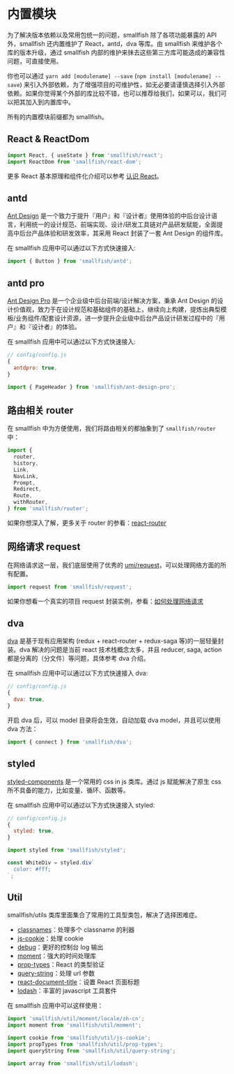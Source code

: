 # 内置模块

为了解决版本依赖以及常用包统一的问题，smallfish 除了各项功能暴露的 API 外，smallfish 还内置维护了 React，antd，dva 等库。由 smallfish 来维护各个库的版本升级，通过 smallfish 内部的维护来抹去这些第三方库可能造成的兼容性问题，可直接使用。

你也可以通过 `yarn add [modulename] --save` (`npm install [modulename] --save`) 来引入外部依赖，为了增强项目的可维护性，如无必要请谨慎选择引入外部依赖。如果你觉得某个外部的库比较不错，也可以推荐给我们，如果可以，我们可以把其加入到内置库中。

所有的内置模块前缀都为 smallfish。

## React & ReactDom

```js
import React, { useState } from 'smallfish/react';
import ReactDom from 'smallfish/react-dom';
```

更多 React 基本原理和组件化介绍可以参考 [认识 React](https://react.docschina.org/tutorial/tutorial.html)。

## antd

[Ant Design](https://ant.design) 是一个致力于提升『用户』和『设计者』使用体验的中后台设计语言，利用统一的设计规范、前端实现、设计/研发工具链对产品研发赋能，全面提高中后台产品体验和研发效率，其采用 React 封装了一套 Ant Design 的组件库。

在 smallfish 应用中可以通过以下方式快速接入:

```js
import { Button } from 'smallfish/antd';
```

## antd pro

[Ant Design Pro](https://pro.ant.design/docs/getting-started-cn) 是一个企业级中后台前端/设计解决方案，秉承 Ant Design 的设计价值观，致力于在设计规范和基础组件的基础上，继续向上构建，提炼出典型模板/业务组件/配套设计资源，进一步提升企业级中后台产品设计研发过程中的『用户』和『设计者』的体验。

在 smallfish 应用中可以通过以下方式快速接入:

```js
// config/config.js
{
  antdpro: true,
}
```

```js
import { PageHeader } from 'smallfish/ant-design-pro';
```

## 路由相关 router

在 smallfish 中为方便使用，我们将路由相关的都抽象到了 `smallfish/router` 中：

```js
import {
  router,
  history,
  Link,
  NavLink,
  Prompt,
  Redirect,
  Route,
  withRouter,
} from 'smallfish/router';
```

如果你想深入了解，更多关于 router 的参看：[react-router](https://reacttraining.com/react-router/)

## 网络请求 request

在网络请求这一层，我们底层使用了优秀的 [umi/request](https://github.com/umijs/umi-request)，可以处理网络方面的所有配置。

```js
import request from 'smallfish/request';
```

如果你想看一个真实的项目 request 封装实例，参看：[如何处理网络请求](./404)

## dva

[dva](https://dvajs.com/) 是基于现有应用架构 (redux + react-router + redux-saga 等)的一层轻量封装。dva 解决的问题是当前 react 技术栈概念太多，并且 reducer, saga, action 都是分离的（分文件）等问题，具体参考 dva 介绍。

在 smallfish 应用中可以通过以下方式快速接入 dva:

```js
// config/config.js
{
  dva: true,
}
```

开启 dva 后，可以 model 目录将会生效，自动加载 dva model，并且可以使用 dva 方法：

```js
import { connect } from 'smallfish/dva';
```

## styled

[styled-components](https://www.styled-components.com/) 是一个常用的 css in js 类库。通过 js 赋能解决了原生 css 所不具备的能力，比如变量、循环、函数等。

在 smallfish 应用中可以通过以下方式快速接入 styled:

```js
// config/config.js
{
  styled: true,
}
```

```js
import styled from 'smallfish/styled';

const WhiteDiv = styled.div`
  color: #fff;
`;
```

## Util

smallfish/utils 类库里面集合了常用的工具型类包，解决了选择困难症。

- [classnames](https://github.com/JedWatson/classnames)：处理多个 classname 的利器
- [js-cookie](https://github.com/js-cookie/js-cookie)：处理 cookie
- [debug](https://github.com/visionmedia/debug)：更好的控制台 log 输出
- [moment](https://momentjs.com/)：强大的时间处理库
- [prop-types](https://www.npmjs.com/package/prop-types)：React 的类型验证
- [query-string](https://www.npmjs.com/package/query-string)：处理 url 参数
- [react-document-title](https://github.com/gaearon/react-document-title)：设置 React 页面标题
- [lodash](https://lodash.com/)：丰富的 javascript 工具套件

在 smallfish 应用中可以这样使用：

```js
import 'smallfish/util/moment/locale/zh-cn';
import moment from 'smallfish/util/moment';

import cookie from 'smallfish/util/js-cookie';
import propTypes from 'smallfish/util/prop-types';
import queryString from 'smallfish/util/query-string';

import array from 'smallfish/util/lodash';
```
